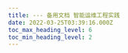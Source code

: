 ```yaml
---
title: --- 备用文档 智能运维工程实践
date: 2022-03-25T03:39:16.000Z
toc_max_heading_level: 6
toc_min_heading_level: 2
---
```



